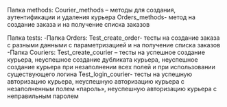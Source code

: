 Папка methods:
Courier_methods – методы для создания, аутентификации и удаления курьера
Orders_methods- метод на создание заказа и на получение списка заказов

Папка tests:
-Папка Orders:
Test_create_order- тесты на создание заказа с разными данными с параметризацией и на получение списка заказов
-Папка Couriers:
Test_create_courier – тесты на успешное создание курьера, неуспешное создание дубликата курьера, неуспешное создание курьера при незаполнении всех полей и при использовании существующего логина
Test_login_courier- тесты на успешную авторизацию курьера, неуспешную авторизацию курьера с незаполненным полем «пароль», неуспешную авторизацию курьера с неправильным паролем

